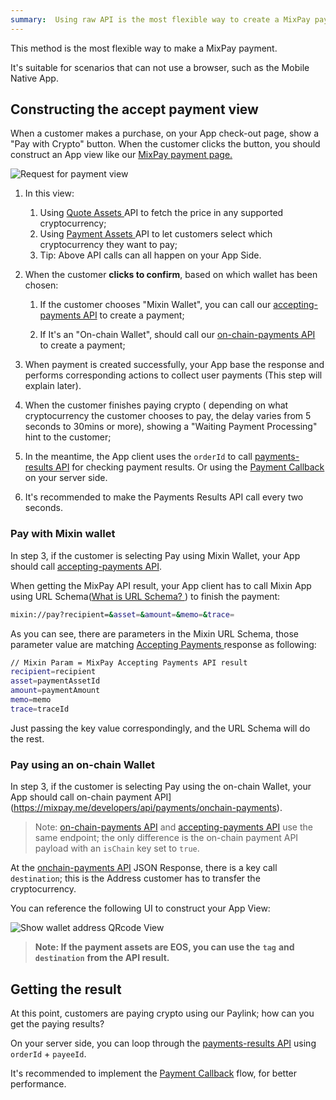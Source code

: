 ```yaml
---
summary:  Using raw API is the most flexible way to create a MixPay payment.
---
```


This method is the most flexible way to make a MixPay payment.

It's suitable for scenarios that can not use a browser, such as the Mobile Native App.


## Constructing the accept payment view

When a customer makes a purchase, on your App check-out page, show a "Pay with Crypto" button. When the customer clicks the button, you should construct an App view like our [MixPay payment page.](https://mixpay.me/pay?payeeId=a38ed284-5689-4fb9-8c2a-91fba5e32ce9&settlementAssetId=c6d0c728-2624-429b-8e0d-d9d19b6592fa&quoteAssetId=4d8c508b-91c5-375b-92b0-ee702ed2dac5&quoteAmount=10&orderId=product1000432&returnTo=the_customer_order_payment_url_on_your_site)

![Request for payment view](https://mixpay.me/developers/images/pay-with-mixpay-iphone.png)

1. In this view:
    1. Using [Quote Assets ](https://mixpay.me/developers/api/assets/quote-assets)API to fetch the price in any supported cryptocurrency;
    2. Using [Payment Assets ](https://mixpay.me/developers/api/assets/payment-assets)API to let customers select which cryptocurrency they want to pay;
    3. Tip: Above API calls can all happen on your App Side.

2. When the customer **clicks to confirm**, based on which wallet has been chosen: 
    1. If the customer chooses "Mixin Wallet", you can call our [accepting-payments API](https://mixpay.me/developers/api/payments/accepting-payments) to create a payment;
    
    2. If It's an "On-chain Wallet", should call our [on-chain-payments API](https://mixpay.me/developers/api/payments/onchain-payments) to create a payment;
    
3. When payment is created successfully, your App base the response and performs corresponding actions to collect user payments (This step will explain later).

4. When the customer finishes paying crypto ( depending on what cryptocurrency the customer chooses to pay, the delay varies from 5 seconds to 30mins or more), showing a "Waiting Payment Processing" hint to the customer;

5. In the meantime, the App client uses the `orderId` to call [payments-results API](https://mixpay.me/developers/api/payments/payments-results) for checking payment results. Or using the [Payment Callback](https://mixpay.me/developers/api/payments/payment-callback) on your server side.

6. It's recommended to make the Payments Results API call every two seconds.


### Pay with Mixin wallet 

In step 3, if the customer is selecting Pay using Mixin Wallet, your App should call [accepting-payments API](https://mixpay.me/developers/api/payments/accepting-payments).

When getting the MixPay API result, your App client has to call Mixin App using URL Schema([What is URL Schema? ](https://helpcenter.trendmicro.com/en-us/article/tmka-18277)) to finish the payment:  

```bash
mixin://pay?recipient=&asset=&amount=&memo=&trace=
```

As you can see, there are parameters in the Mixin URL Schema, those parameter value are matching  [Accepting Payments ](https://mixpay.me/developers/api/payments/accepting-payments)response as following: 

```bash
// Mixin Param = MixPay Accepting Payments API result
recipient=recipient
asset=paymentAssetId
amount=paymentAmount
memo=memo
trace=traceId
```

Just passing the key value correspondingly, and the URL Schema will do the rest.

### Pay using an on-chain Wallet

In step 3, if the customer is selecting Pay using the on-chain Wallet, your App should call on-chain payment API](https://mixpay.me/developers/api/payments/onchain-payments).

> Note: [on-chain-payments API](https://mixpay.me/developers/api/payments/onchain-payments) and [accepting-payments API](https://mixpay.me/developers/api/payments/accepting-payments) use the same endpoint; the only difference is the on-chain payment API payload with an `isChain` key set to `true`.

At the [onchain-payments API](https://mixpay.me/developers/api/payments/onchain-payments) JSON Response, there is a key call `destination`; this is the Address customer has to transfer the cryptocurrency.

You can reference the following UI to construct your App View:

![Show wallet address QRcode View](https://mixpay.me/developers/images/show-wallet-address-qrcode-iphone.png)

> **Note: If the payment assets are EOS, you can use the** **`tag`** **and** **`destination`** **from the API result.**


## Getting the result

At this point, customers are paying crypto using our Paylink; how can you get the paying results?

On your server side, you can loop through the [payments-results API](https://mixpay.me/developers/api/payments/payments-results) using `orderId` + `payeeId`.

It's recommended to implement the [Payment Callback](https://mixpay.me/developers/api/payments/payment-callback) flow, for better performance.

